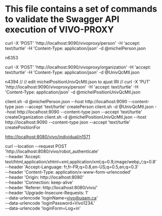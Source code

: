 # This file contains a set of commands to validate the Swagger API execution of VIVO-PROXY





curl -X 'POST' 'http://localhost:9090/vivoproxy/person' -H 'accept: text/turtle'  -H 'Content-Type: application/json' -d @michelPerson.json

n6353


curl -X 'POST' 'http://localhost:9090/vivoproxy/organization' -H 'accept: text/turtle'  -H 'Content-Type: application/json' -d @UnivQcMtl.json

n4394
//
// edit michelPositionUnivQcMtl.json to ajust IRI
// 
curl -X 'PUT'  'http://localhost:9090/vivoproxy/person' -H 'accept: text/turtle' -H 'Content-Type: application/json' -d @michelPositionUnivQcMtl.json


client.sh -d @michelPerson.json --host http://localhost:9090 --content-type json --accept 'text/turtle' createPerson
client.sh -d @UnivQcMtl.json --host http://localhost:9090 --content-type json --accept 'text/turtle' createOrganization
client.sh -d @michelPositionUnivQcMtl.json --host http://localhost:9090 --content-type json --accept 'text/turtle' createPositionFor


<http://localhost:8080/vivo/individual/n1571> 

curl --location --request POST 'http://localhost:8080/vivo/robot_authenticate' \
--header 'Accept: text/html,application/xhtml+xml,application/xml;q=0.9,image/webp,*/*;q=0.8' \
--header 'Accept-Language: fr,fr-FR;q=0.8,en-US;q=0.5,en;q=0.3' \
--header 'Content-Type: application/x-www-form-urlencoded' \
--header 'Origin: http://localhost:8080' \
--header 'Connection: keep-alive' \
--header 'Referer: http://localhost:8080/vivo/' \
--header 'Upgrade-Insecure-Requests: 1' \
--data-urlencode 'loginName=vivo@uqam.ca' \
--data-urlencode 'loginPassword=Vivo1234.' \
--data-urlencode 'loginForm=Log+in'